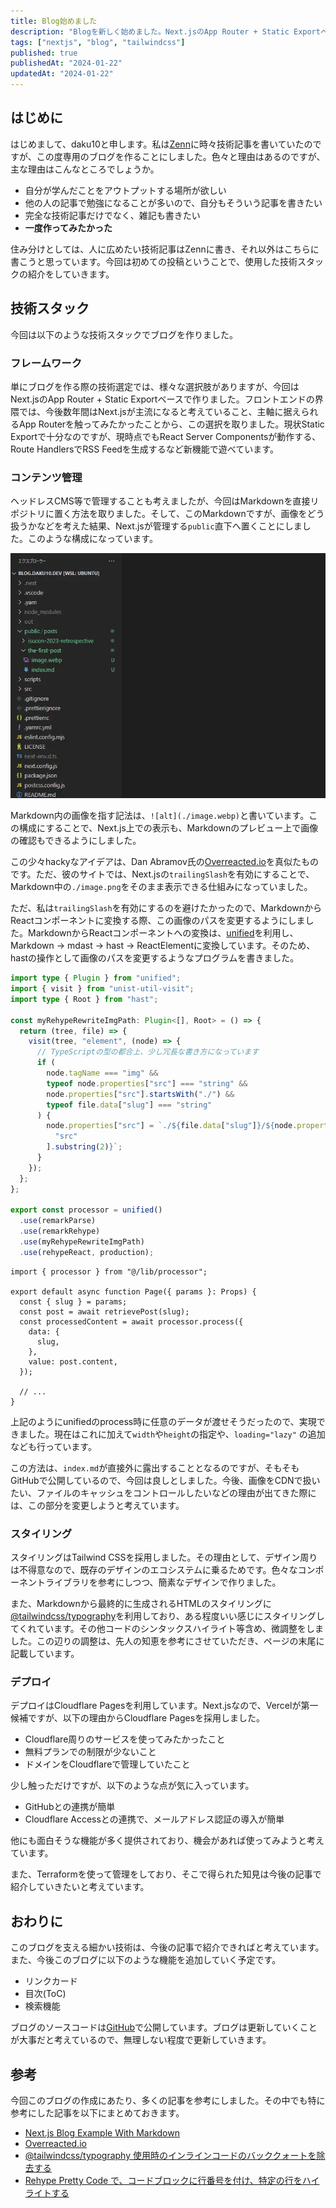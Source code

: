 ```yaml
---
title: Blog始めました
description: "Blogを新しく始めました。Next.jsのApp Router + Static Exportベースで作られており、Tailwind CSSでスタイリングしています。デプロイ先はCloudflare Pagesです。ブログを始めたモチベーションや使用した技術スタックについて書いています。"
tags: ["nextjs", "blog", "tailwindcss"]
published: true
publishedAt: "2024-01-22"
updatedAt: "2024-01-22"
---
```


## はじめに

はじめまして、daku10と申します。私は[Zenn](https://zenn.dev/daku10)に時々技術記事を書いていたのですが、この度専用のブログを作ることにしました。色々と理由はあるのですが、主な理由はこんなところでしょうか。

- 自分が学んだことをアウトプットする場所が欲しい
- 他の人の記事で勉強になることが多いので、自分もそういう記事を書きたい
- 完全な技術記事だけでなく、雑記も書きたい
- **一度作ってみたかった**

住み分けとしては、人に広めたい技術記事はZennに書き、それ以外はこちらに書こうと思っています。今回は初めての投稿ということで、使用した技術スタックの紹介をしていきます。

## 技術スタック

今回は以下のような技術スタックでブログを作りました。

### フレームワーク

単にブログを作る際の技術選定では、様々な選択肢がありますが、今回はNext.jsのApp Router + Static Exportベースで作りました。フロントエンドの界隈では、今後数年間はNext.jsが主流になると考えていること、主軸に据えられるApp Routerを触ってみたかったことから、この選択を取りました。現状Static Exportで十分なのですが、現時点でもReact Server Componentsが動作する、Route HandlersでRSS Feedを生成するなど新機能で遊べています。

### コンテンツ管理

ヘッドレスCMS等で管理することも考えましたが、今回はMarkdownを直接リポジトリに置く方法を取りました。そして、このMarkdownですが、画像をどう扱うかなどを考えた結果、Next.jsが管理する`public`直下へ置くことにしました。このような構成になっています。

![project structure](./image.webp)

Markdown内の画像を指す記法は、`![alt](./image.webp)`と書いています。この構成にすることで、Next.js上での表示も、Markdownのプレビュー上で画像の確認もできるようにしました。

この少々hackyなアイデアは、Dan Abramov氏の[Overreacted.io](https://overreacted.io/)を真似たものです。ただ、彼のサイトでは、Next.jsの`trailingSlash`を有効にすることで、Markdown中の`./image.png`をそのまま表示できる仕組みになっていました。

ただ、私は`trailingSlash`を有効にするのを避けたかったので、MarkdownからReactコンポーネントに変換する際、この画像のパスを変更するようにしました。MarkdownからReactコンポーネントへの変換は、[unified](https://unifiedjs.com/)を利用し、Markdown → mdast → hast → ReactElementに変換しています。そのため、hastの操作として画像のパスを変更するようなプログラムを書きました。

```ts title="src/lib/processor.ts"
import type { Plugin } from "unified";
import { visit } from "unist-util-visit";
import type { Root } from "hast";

const myRehypeRewriteImgPath: Plugin<[], Root> = () => {
  return (tree, file) => {
    visit(tree, "element", (node) => {
      // TypeScriptの型の都合上、少し冗長な書き方になっています
      if (
        node.tagName === "img" &&
        typeof node.properties["src"] === "string" &&
        node.properties["src"].startsWith("./") &&
        typeof file.data["slug"] === "string"
      ) {
        node.properties["src"] = `./${file.data["slug"]}/${node.properties[
          "src"
        ].substring(2)}`;
      }
    });
  };
};

export const processor = unified()
  .use(remarkParse)
  .use(remarkRehype)
  .use(myRehypeRewriteImgPath)
  .use(rehypeReact, production);
```

```tsx title="src/app/posts/[slug]/page.tsx" {6-11}
import { processor } from "@/lib/processor";

export default async function Page({ params }: Props) {
  const { slug } = params;
  const post = await retrievePost(slug);
  const processedContent = await processor.process({
    data: {
      slug,
    },
    value: post.content,
  });

  // ...
}
```

上記のようにunifiedのprocess時に任意のデータが渡せそうだったので、実現できました。現在はこれに加えて`width`や`height`の指定や、`loading="lazy"` の追加なども行っています。

この方法は、`index.md`が直接外に露出することとなるのですが、そもそもGitHubで公開しているので、今回は良しとしました。今後、画像をCDNで扱いたい、ファイルのキャッシュをコントロールしたいなどの理由が出てきた際には、この部分を変更しようと考えています。

### スタイリング

スタイリングはTailwind CSSを採用しました。その理由として、デザイン周りは不得意なので、既存のデザインのエコシステムに乗るためです。色々なコンポーネントライブラリを参考にしつつ、簡素なデザインで作りました。

また、Markdownから最終的に生成されるHTMLのスタイリングに[@tailwindcss/typography](https://tailwindcss.com/docs/typography-plugin)を利用しており、ある程度いい感じにスタイリングしてくれています。その他コードのシンタックスハイライト等含め、微調整をしました。この辺りの調整は、先人の知恵を参考にさせていただき、ページの末尾に記載しています。

### デプロイ

デプロイはCloudflare Pagesを利用しています。Next.jsなので、Vercelが第一候補ですが、以下の理由からCloudflare Pagesを採用しました。

- Cloudflare周りのサービスを使ってみたかったこと
- 無料プランでの制限が少ないこと
- ドメインをCloudflareで管理していたこと

少し触っただけですが、以下のような点が気に入っています。

- GitHubとの連携が簡単
- Cloudflare Accessとの連携で、メールアドレス認証の導入が簡単

他にも面白そうな機能が多く提供されており、機会があれば使ってみようと考えています。

また、Terraformを使って管理をしており、そこで得られた知見は今後の記事で紹介していきたいと考えています。

## おわりに

このブログを支える細かい技術は、今後の記事で紹介できればと考えています。また、今後このブログに以下のような機能を追加していく予定です。

- リンクカード
- 目次(ToC)
- 検索機能

ブログのソースコードは[GitHub](https://github.com/daku10/blog.daku10.dev)で公開しています。ブログは更新していくことが大事だと考えているので、無理しない程度で更新していきます。

## 参考

今回このブログの作成にあたり、多くの記事を参考にしました。その中でも特に参考にした記事を以下にまとめておきます。

- [Next.js Blog Example With Markdown](https://next-blog-starter.vercel.app/)
- [Overreacted.io](https://overreacted.io/)
- [@tailwindcss/typography 使用時のインラインコードのバッククォートを除去する](https://osgsm.io/posts/tailwindcss-typography-remove-backticks)
- [Rehype Pretty Code で、コードブロックに行番号を付け、特定の行をハイライトする](https://osgsm.io/posts/rehype-pretty-code-additional-settings)
